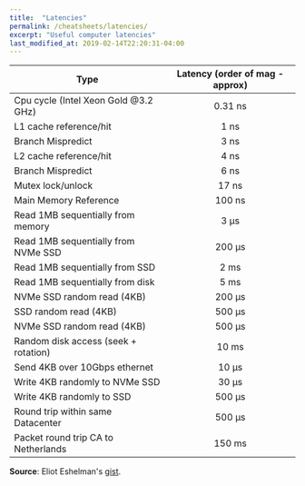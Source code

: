 ```yaml
---
title:  "Latencies"
permalink: /cheatsheets/latencies/
excerpt: "Useful computer latencies"
last_modified_at: 2019-02-14T22:20:31-04:00
---
```

| Type                                | Latency (order of mag - approx)   |
| ------------------------------------|:---------------------------------:|
| Cpu cycle (Intel Xeon Gold @3.2 GHz)|              0.31 ns               |
| L1 cache reference/hit              |              1   ns               |
| Branch Mispredict                   |              3   ns               |
| L2 cache reference/hit              |              4   ns               |
| Branch Mispredict                   |              6   ns               |
| Mutex lock/unlock                   |              17  ns               |
| Main Memory Reference               |              100 ns               |
| Read 1MB sequentially  from memory  |              3   μs               |
| Read 1MB sequentially from NVMe SSD |              200 μs               |
| Read 1MB sequentially from SSD      |              2   ms               |
| Read 1MB sequentially from disk     |              5   ms               |
| NVMe SSD random read  (4KB)         |              200 μs               |
| SSD random read  (4KB)              |              500 μs               |
| NVMe SSD random read  (4KB)         |              500 μs               |
| Random disk access (seek + rotation)|              10  ms               |
| Send  4KB over 10Gbps  ethernet     |              10  μs               |
| Write 4KB randomly to NVMe SSD      |              30  μs               |
| Write 4KB randomly to SSD           |              500 μs               |
| Round trip within  same Datacenter  |              500 μs               |
| Packet round trip CA to Netherlands |              150 ms               |

**Source**: Eliot Eshelman's [gist](https://gist.github.com/eshelman).